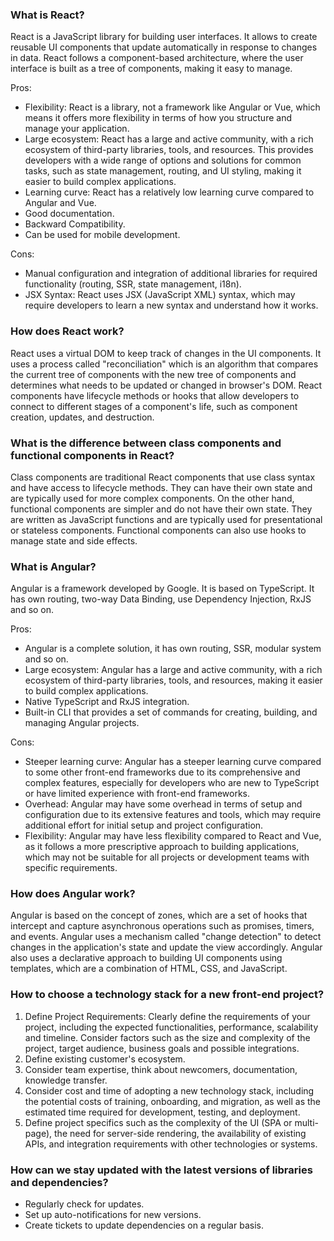 ### What is React?
React is a JavaScript library for building user interfaces. It allows to create reusable UI components that update automatically in response to changes in data. React follows a component-based architecture, where the user interface is built as a tree of components, making it easy to manage.

Pros:
* Flexibility: React is a library, not a framework like Angular or Vue, which means it offers more flexibility in terms of how you structure and manage your application.
* Large ecosystem: React has a large and active community, with a rich ecosystem of third-party libraries, tools, and resources. This provides developers with a wide range of options and solutions for common tasks, such as state management, routing, and UI styling, making it easier to build complex applications.
* Learning curve: React has a relatively low learning curve compared to Angular and Vue.
* Good documentation.
* Backward Compatibility.
* Can be used for mobile development.

Cons:
* Manual configuration and integration of additional libraries for required functionality (routing, SSR, state management, i18n).
* JSX Syntax: React uses JSX (JavaScript XML) syntax, which may require developers to learn a new syntax and understand how it works.

### How does React work?
React uses a virtual DOM to keep track of changes in the UI components. It uses a process called "reconciliation" which is an algorithm that compares the current tree of components with the new tree of components and determines what needs to be updated or changed in browser's DOM. React components have lifecycle methods or hooks that allow developers to connect to different stages of a component's life, such as component creation, updates, and destruction.

### What is the difference between class components and functional components in React?
Class components are traditional React components that use class syntax and have access to lifecycle methods. They can have their own state and are typically used for more complex components. On the other hand, functional components are simpler and do not have their own state. They are written as JavaScript functions and are typically used for presentational or stateless components. Functional components can also use hooks to manage state and side effects.

### What is Angular?
Angular is a framework developed by Google. It is based on TypeScript. It has own routing, two-way Data Binding, use Dependency Injection, RxJS and so on.

Pros:
* Angular is a complete solution, it has own routing, SSR, modular system and so on.
* Large ecosystem: Angular has a large and active community, with a rich ecosystem of third-party libraries, tools, and resources, making it easier to build complex applications.
* Native TypeScript and RxJS integration.
* Built-in CLI that provides a set of commands for creating, building, and managing Angular projects.

Cons:
* Steeper learning curve: Angular has a steeper learning curve compared to some other front-end frameworks due to its comprehensive and complex features, especially for developers who are new to TypeScript or have limited experience with front-end frameworks.
* Overhead: Angular may have some overhead in terms of setup and configuration due to its extensive features and tools, which may require additional effort for initial setup and project configuration.
* Flexibility: Angular may have less flexibility compared to React and Vue, as it follows a more prescriptive approach to building applications, which may not be suitable for all projects or development teams with specific requirements.

### How does Angular work?
Angular is based on the concept of zones, which are a set of hooks that intercept and capture asynchronous operations such as promises, timers, and events. Angular uses a mechanism called "change detection" to detect changes in the application's state and update the view accordingly. Angular also uses a declarative approach to building UI components using templates, which are a combination of HTML, CSS, and JavaScript.

### How to choose a technology stack for a new front-end project?
1. Define Project Requirements: Clearly define the requirements of your project, including the expected functionalities, performance, scalability and timeline. Consider factors such as the size and complexity of the project, target audience, business goals and possible integrations.
2. Define existing customer's ecosystem.
3. Consider team expertise, think about newcomers, documentation, knowledge transfer.
4. Consider cost and time of adopting a new technology stack, including the potential costs of training, onboarding, and migration, as well as the estimated time required for development, testing, and deployment.
5. Define project specifics such as the complexity of the UI (SPA or multi-page), the need for server-side rendering, the availability of existing APIs, and integration requirements with other technologies or systems.

### How can we stay updated with the latest versions of libraries and dependencies?
* Regularly check for updates.
* Set up auto-notifications for new versions.
* Create tickets to update dependencies on a regular basis.

